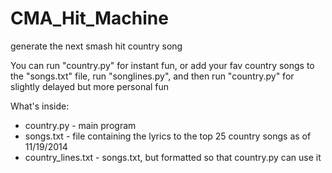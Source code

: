 CMA_Hit_Machine
===============

generate the next smash hit country song

You can run "country.py" for instant fun, or add your fav country songs to the "songs.txt" file, run "songlines.py", and then run "country.py" for slightly delayed but more personal fun

What's inside:
  * country.py - main program
  * songs.txt - file containing the lyrics to the top 25 country songs as of 11/19/2014
  * country_lines.txt - songs.txt, but formatted so that country.py can use it
